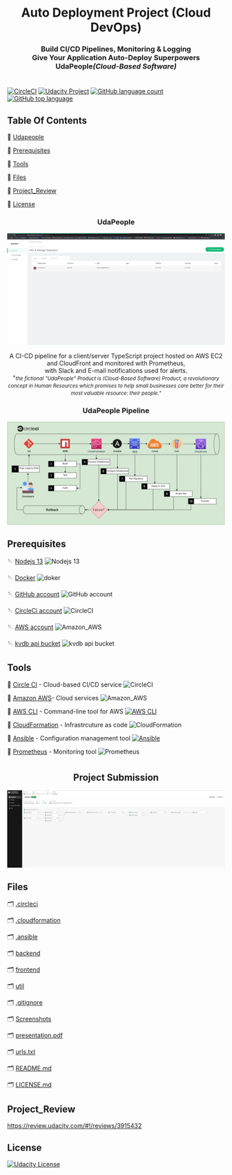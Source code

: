 #
<h1 align="center">Auto Deployment Project (Cloud DevOps)<br></h1>  

<!-- Adding Status Badges circleci Template
# Template:
[![<ORG_NAME>](https://circleci.com/<VCS>/<ORG_NAME>/<PROJECT_NAME>.svg?style=svg)](<LINK>)

# Example:
[![CircleCI](https://circleci.com/gh/Mohamedelfal/udapeople-cicd.svg?style=svg)](https://app.circleci.com/pipelines/github/mohamedelfal/udapeople-cicd/5)

# Example for specific branch:
[![CircleCI](https://circleci.com/gh/circleci/circleci-docs/tree/teesloane-patch-5.svg?style=svg)](https://circleci.com/gh/circleci/circleci-docs/?branch=teesloane-patch-5)
<PROJECT_NAME> - Your project’s name. Example: circleci-docs
<ORG_NAME> - The organization or user name the project in question belongs to
<VCS> - your VCS provider (gh for “github” and bb for BitBucket)
<LINK> - The link you want the status badge to go to when clicked (example: the pipeline overview page)
Optional: an API token (to create badges for private projects)
-->

<h3 align="center">Build CI/CD Pipelines, Monitoring & Logging<br>Give Your Application Auto-Deploy Superpowers<br>UdaPeople<i>(Cloud-Based Software)</i></h3>  
  


# 

[![CircleCI](https://circleci.com/gh/mohamedelfal/udapeople-cicd.svg?style=shield&circle-token=499c794914a6668bd794027edc74d9400d7a361f)](https://app.circleci.com/pipelines/github/mohamedelfal/udapeople-cicd?branch=master&filter=all)
<a rel="Udacity" href="./screenshots/passed.md"><img alt="Udacity Project"  src="https://img.shields.io/badge/Udacity-PASSED-brightgre?style=plastic&logo=Udacity" /></a> <a rel="Udacity" href="./2-udacity-passed.jpg">
[![GitHub language count](https://img.shields.io/github/languages/count/mohamedelfal/udapeople-cicd)](https://github.com/mohamedelfal/udapeople-cicd)
[![GitHub top language](https://img.shields.io/github/languages/top/mohamedelfal/udapeople-cicd)](https://github.com/mohamedelfal/udapeople-cicd)
## Table Of Contents
📌 [Udapeople](#udapeople)

📌 [Prerequisites](#prerequisites)

📌 [Tools](#tools)

📌 [Files](#files)

📌 [Project_Review](#project_review)

📌 [License](#license)

<h3 align="center">UdaPeople</h3>   

<p align="center">
  <img width="" height="" src="./Screenshot/RESULTS_SCREESHOT.png">
</p>
<p align="center">
  A CI-CD pipeline for a client/server TypeScript project 
hosted on AWS EC2 and CloudFront and monitored with Prometheus,<br>
with Slack and E-mail notifications used for alerts.<br>"<small><i>the fictional "UdaPeople" Product is  (Cloud-Based Software) Product,  a revolutionary concept in Human Resources which promises to help small businesses care better for their most valuable resource: their people."</i></small>
</p>


<h3 align="center">UdaPeople Pipeline</h3>   

<p align="center">
  <img width="" height="" src="./Screenshot/pipeline.jpg"  
</p>

## Prerequisites

🪡 [Nodejs 13](https://nodejs.org/en/) ![Nodejs 13](https://img.shields.io/badge/Node.js-white?style=plastic&logo=Node.js)

🪡 [Docker](https://www.docker.com/) ![doker](https://img.shields.io/badge/Docker-white?style=plastic&logo=Docker)

🪡 [GitHub account](https://github.com/) ![GitHub account](https://img.shields.io/badge/GitHub-black?style=plastic&logo=GitHub)

🪡 [CircleCi account](https://circleci.com/) ![CircleCI](https://img.shields.io/badge/CircleCI-black?style=plastic&logo=CircleCI)

🪡 [AWS account](https://aws.amazon.com/) ![Amazon_AWS](https://img.shields.io/badge/Amazon_AWS-orange?style=plastic&logo=Amazon%20aws)

🪡 [kvdb api bucket](https://kvdb.io/) ![kvdb api bucket](https://img.shields.io/badge/kvdb-black?style=plastic&logo=kvdb)


## Tools

🧵 [Circle CI](https://www.circleci.com) - Cloud-based CI/CD service ![CircleCI](https://img.shields.io/badge/CircleCI-black?style=plastic&logo=CircleCI)

🧵 [Amazon AWS](https://aws.amazon.com/)- Cloud services ![Amazon_AWS](https://img.shields.io/badge/Amazon_AWS-orange?style=plastic&logo=Amazon%20aws)

🧵 [AWS CLI](https://aws.amazon.com/cli/) - Command-line tool for AWS [![AWS CLI](https://img.shields.io/badge/AWS_CLI-orange?style=plastic&logo=Amazon%20aws)](https://aws.amazon.com/cli/)

🧵 [CloudFormation](https://aws.amazon.com/cloudformation/) - Infrastrcuture as code ![CloudFormation](https://img.shields.io/badge/CloudFormation-orange?style=plastic&logo=Amazon%20aws)

🧵 [Ansible](https://www.ansible.com/) - Configuration management tool [![Ansible](https://img.shields.io/badge/Ansible-black?style=plastic&logo=Ansible)](https://www.ansible.com/)

🧵 [Prometheus](https://prometheus.io/) - Monitoring tool ![Prometheus](https://img.shields.io/badge/Prometheus-white?style=plastic&logo=Prometheus)
#
<h2 align="center">Project Submission</h2>  

<p align="center">
  <img width="" height="" src="./Screenshot/pipelineresult.png"  
</p>
    
## Files
🗂️ [.circleci](./.circleci)

🗂️ [.cloudformation](./.circleci/cloudformation)

🗂️ [.ansible](./.circleci/ansible)

🗂️ [backend](./backend)

🗂️ [frontend](./frontend)

🗂️ [util](./util)

🗂️ [.gitignore](./.gitignore)

🗂️ [Screenshots](./screenshots/)

🗂️ [presentation.pdf](./Presentation.pdf)

🗂️ [urls.txt](./urls.txt)

🗂️ [README.md](./README.md)

🗂️ [LICENSE.md](./LICENSE.md) 


## Project_Review

https://review.udacity.com/#!/reviews/3915432

## License  

<a rel="license" href="./LICENSE.md"><img alt="Udacity License"  src="https://img.shields.io/badge/license-Udacity-blue.svg" /></a>

<!-- small <a rel="license" href="http://creativecommons.org/licenses/by-nc-nd/4.0/"><img alt="Creative Commons License" style="border-width:0" src="https://i.creativecommons.org/l/by-nc-nd/4.0/80x15.png" /></a><br />This work is licensed under a <a rel="license" href="http://creativecommons.org/licenses/by-nc-nd/4.0/">Creative Commons Attribution-NonCommercial-NoDerivatives 4.0 International License</a>. -->


 
